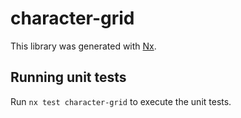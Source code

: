 # character-grid

This library was generated with [Nx](https://nx.dev).

## Running unit tests

Run `nx test character-grid` to execute the unit tests.
